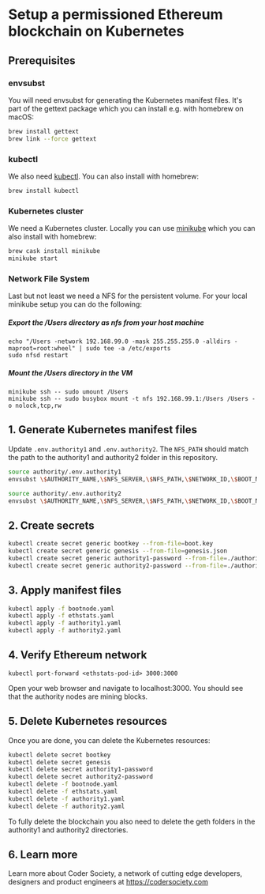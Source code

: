# Setup a permissioned Ethereum blockchain on Kubernetes

## Prerequisites

### envsubst

You will need envsubst for generating the Kubernetes manifest files.
It's part of the gettext package which you can install e.g. with homebrew on macOS:

```bash
brew install gettext
brew link --force gettext
```

### kubectl

We also need [kubectl](https://kubernetes.io/docs/tasks/tools/install-kubectl/). You can also install with homebrew:

```bash
brew install kubectl
```

### Kubernetes cluster

We need a Kubernetes cluster. Locally you can use [minikube](https://github.com/kubernetes/minikube) which you can also install with homebrew:

```bash
brew cask install minikube
minikube start
```

### Network File System

Last but not least we need a NFS for the persistent volume. For your local minikube setup you can do the following:

##### Export the /Users directory as nfs from your host machine

```
echo "/Users -network 192.168.99.0 -mask 255.255.255.0 -alldirs -maproot=root:wheel" | sudo tee -a /etc/exports
sudo nfsd restart
```

##### Mount the /Users directory in the VM

```
minikube ssh -- sudo umount /Users
minikube ssh -- sudo busybox mount -t nfs 192.168.99.1:/Users /Users -o nolock,tcp,rw
```


## 1. Generate Kubernetes manifest files
Update `.env.authority1` and `.env.authority2`. The `NFS_PATH` should match the path to the authority1 and authority2 folder in this repository.

```bash
source authority/.env.authority1
envsubst \$AUTHORITY_NAME,\$NFS_SERVER,\$NFS_PATH,\$NETWORK_ID,\$BOOT_NODE_ID,\$AUTHORITY_ADDRESS < authority/authority.template.yaml > authority1.yaml

source authority/.env.authority2
envsubst \$AUTHORITY_NAME,\$NFS_SERVER,\$NFS_PATH,\$NETWORK_ID,\$BOOT_NODE_ID,\$AUTHORITY_ADDRESS < authority/authority.template.yaml > authority2.yaml
```

## 2. Create secrets

```bash
kubectl create secret generic bootkey --from-file=boot.key
kubectl create secret generic genesis --from-file=genesis.json
kubectl create secret generic authority1-password --from-file=./authority1-password.txt
kubectl create secret generic authority2-password --from-file=./authority2-password.txt
```

## 3. Apply manifest files

```bash
kubectl apply -f bootnode.yaml
kubectl apply -f ethstats.yaml
kubectl apply -f authority1.yaml
kubectl apply -f authority2.yaml
```

## 4. Verify Ethereum network

```
kubectl port-forward <ethstats-pod-id> 3000:3000
```
Open your web browser and navigate to localhost:3000.
You should see that the authority nodes are mining blocks.

## 5. Delete Kubernetes resources

Once you are done, you can delete the Kubernetes resources:

```bash
kubectl delete secret bootkey
kubectl delete secret genesis
kubectl delete secret authority1-password
kubectl delete secret authority2-password
kubectl delete -f bootnode.yaml
kubectl delete -f ethstats.yaml
kubectl delete -f authority1.yaml
kubectl delete -f authority2.yaml
```

To fully delete the blockchain you also need to delete the geth folders in the authority1 and authority2 directories.


## 6. Learn more

Learn more about Coder Society, a network of cutting edge developers, designers and product engineers at https://codersociety.com
